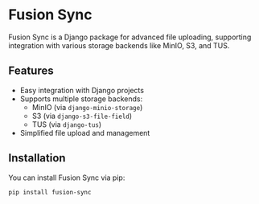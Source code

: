 # Fusion Sync

Fusion Sync is a Django package for advanced file uploading, supporting integration with various storage backends like MinIO, S3, and TUS.

## Features

- Easy integration with Django projects
- Supports multiple storage backends:
  - MinIO (via `django-minio-storage`)
  - S3 (via `django-s3-file-field`)
  - TUS (via `django-tus`)
- Simplified file upload and management

## Installation

You can install Fusion Sync via pip:

```bash
pip install fusion-sync
